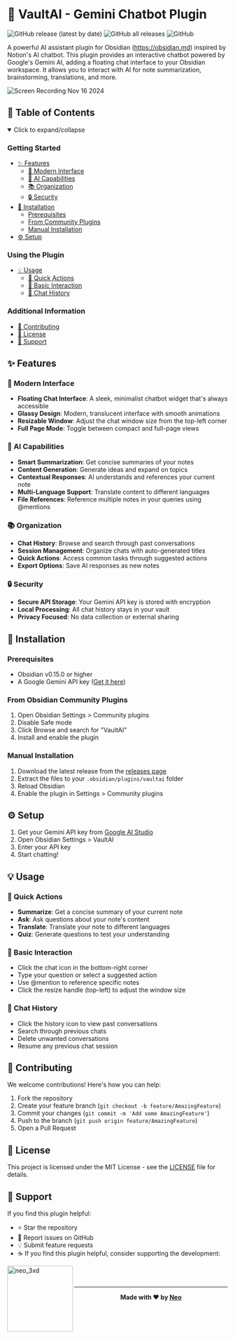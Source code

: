 # 🤖 VaultAI - Gemini Chatbot Plugin

<div align="left">

![GitHub release (latest by date)](https://img.shields.io/github/v/release/0xneobyte/VaultAI)
![GitHub all releases](https://img.shields.io/github/downloads/0xneobyte/VaultAI/total)
![GitHub](https://img.shields.io/github/license/0xneobyte/VaultAI)

A powerful AI assistant plugin for Obsidian (https://obsidian.md) inspired by Notion's AI chatbot. This plugin provides an interactive chatbot powered by Google's Gemini AI, adding a floating chat interface to your Obsidian workspace. It allows you to interact with AI for note summarization, brainstorming, translations, and more.

![Screen Recording Nov 16 2024](https://github.com/user-attachments/assets/c9aa500c-99ed-4ab4-9529-8e04090f2a06)

</div>

## 📑 Table of Contents

<details open>
<summary>Click to expand/collapse</summary>

### Getting Started

-   [✨ Features](#-features)
    -   [🎨 Modern Interface](#-modern-interface)
    -   [🧠 AI Capabilities](#-ai-capabilities)
    -   [📚 Organization](#-organization)
    -   [🔒 Security](#-security)
-   [🚀 Installation](#-installation)
    -   [Prerequisites](#prerequisites)
    -   [From Community Plugins](#from-obsidian-community-plugins)
    -   [Manual Installation](#manual-installation)
-   [⚙️ Setup](#️-setup)

### Using the Plugin

-   [💡 Usage](#-usage)
    -   [🎯 Quick Actions](#-quick-actions)
    -   [💬 Basic Interaction](#-basic-interaction)
    -   [📜 Chat History](#-chat-history)

### Additional Information

-   [🤝 Contributing](#-contributing)
-   [📄 License](#-license)
-   [💖 Support](#-support)

</details>

## ✨ Features

### 🎨 Modern Interface

-   **Floating Chat Interface**: A sleek, minimalist chatbot widget that's always accessible
-   **Glassy Design**: Modern, translucent interface with smooth animations
-   **Resizable Window**: Adjust the chat window size from the top-left corner
-   **Full Page Mode**: Toggle between compact and full-page views

### 🧠 AI Capabilities

-   **Smart Summarization**: Get concise summaries of your notes
-   **Content Generation**: Generate ideas and expand on topics
-   **Contextual Responses**: AI understands and references your current note
-   **Multi-Language Support**: Translate content to different languages
-   **File References**: Reference multiple notes in your queries using @mentions

### 📚 Organization

-   **Chat History**: Browse and search through past conversations
-   **Session Management**: Organize chats with auto-generated titles
-   **Quick Actions**: Access common tasks through suggested actions
-   **Export Options**: Save AI responses as new notes

### 🔒 Security

-   **Secure API Storage**: Your Gemini API key is stored with encryption
-   **Local Processing**: All chat history stays in your vault
-   **Privacy Focused**: No data collection or external sharing

## 🚀 Installation

### Prerequisites

-   Obsidian v0.15.0 or higher
-   A Google Gemini API key ([Get it here](https://makersuite.google.com/app/apikey))

### From Obsidian Community Plugins

1. Open Obsidian Settings > Community plugins
2. Disable Safe mode
3. Click Browse and search for "VaultAI"
4. Install and enable the plugin

### Manual Installation

1. Download the latest release from the [releases page](https://github.com/0xneobyte/vaultai/releases)
2. Extract the files to your `.obsidian/plugins/vaultai` folder
3. Reload Obsidian
4. Enable the plugin in Settings > Community plugins

## ⚙️ Setup

1. Get your Gemini API key from [Google AI Studio](https://makersuite.google.com/app/apikey)
2. Open Obsidian Settings > VaultAI
3. Enter your API key
4. Start chatting!

## 💡 Usage

### 🎯 Quick Actions

-   **Summarize**: Get a concise summary of your current note
-   **Ask**: Ask questions about your note's content
-   **Translate**: Translate your note to different languages
-   **Quiz**: Generate questions to test your understanding

### 💬 Basic Interaction

-   Click the chat icon in the bottom-right corner
-   Type your question or select a suggested action
-   Use @mention to reference specific notes
-   Click the resize handle (top-left) to adjust the window size

### 📜 Chat History

-   Click the history icon to view past conversations
-   Search through previous chats
-   Delete unwanted conversations
-   Resume any previous chat session

## 🤝 Contributing

We welcome contributions! Here's how you can help:

1. Fork the repository
2. Create your feature branch (`git checkout -b feature/AmazingFeature`)
3. Commit your changes (`git commit -m 'Add some AmazingFeature'`)
4. Push to the branch (`git push origin feature/AmazingFeature`)
5. Open a Pull Request

## 📄 License

This project is licensed under the MIT License - see the [LICENSE](LICENSE) file for details.

## 💖 Support

If you find this plugin helpful:

-   ⭐ Star the repository
-   🐛 Report issues on GitHub
-   💡 Submit feature requests
-   ☕ If you find this plugin helpful, consider supporting the development:
<p><a href="https://www.buymeacoffee.com/0xneobyte"> <img align="left" src="https://cdn.buymeacoffee.com/buttons/v2/default-yellow.png" width="150" alt="neo_3xd" /></a></p><br><br>

---

<div align="center">

**Made with ❤️ by [Neo](https://github.com/0xneobyte)**

</div>
